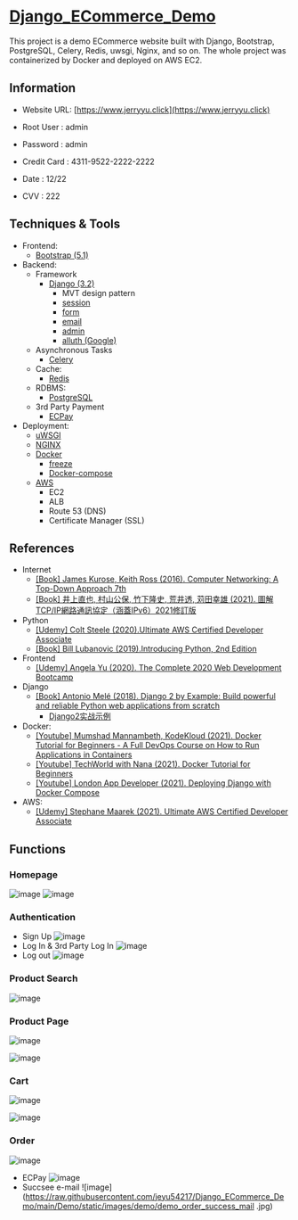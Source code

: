 # [Django_ECommerce_Demo](https://www.jerryyu.click) 

  This project is a demo ECommerce website built with Django, Bootstrap, PostgreSQL, Celery, Redis, uwsgi, Nginx, and so on. The whole project was containerized by Docker and deployed on AWS EC2.

## Information
- Website URL: [https://www.jerryyu.click](https://www.jerryyu.click) 

- Root User : admin
- Password : admin

- Credit Card : 4311-9522-2222-2222</br>
- Date : 12/22</br>
- CVV : 222</br>


## Techniques & Tools
* Frontend:
    - [Bootstrap (5.1)](https://getbootstrap.com/)
* Backend:
    - Framework
        - [Django (3.2)](https://www.djangoproject.com/)
            - MVT design pattern
            - [session](https://docs.djangoproject.com/en/4.0/topics/http/sessions/)
            - [form](https://docs.djangoproject.com/en/4.0/topics/forms/)
            - [email](https://docs.djangoproject.com/en/4.0/topics/email/)
            - [admin](https://docs.djangoproject.com/en/4.0/ref/contrib/admin/)
            - [alluth (Google)](https://django-allauth.readthedocs.io/en/latest/index.html)
    - Asynchronous Tasks
        - [Celery](http://www.celeryproject.org/)
    - Cache:
        - [Redis](https://redis.io/)
    - RDBMS:
        - [PostgreSQL](https://www.postgresql.org/)
    - 3rd Party Payment
        - [ECPay](https://www.ecpay.com.tw/Service/API_Dwnld)
* Deployment:
    - [uWSGI](https://uwsgi-docs.readthedocs.io/en/latest/)
    - [NGINX](https://nginx.org/en/)
    - [Docker](https://www.docker.com/)
        - [freeze](https://pip.pypa.io/en/stable/cli/pip_freeze/#)
        - [Docker-compose](https://docs.docker.com/compose/)
    - [AWS](https://aws.amazon.com/)
        - EC2
        - ALB 
        - Route 53 (DNS)
        - Certificate Manager (SSL)
## References
   - Internet
        - [[Book] James Kurose, Keith Ross (2016). Computer Networking: A Top-Down Approach 7th](https://www.amazon.com/Computer-Networking-Top-Down-Approach-7th/dp/0133594149)
        - [[Book] 井上直也, 村山公保, 竹下隆史, 荒井透, 苅田幸雄  (2021). 圖解TCP/IP網路通訊協定（涵蓋IPv6）2021修訂版](https://www.books.com.tw/products/0010883910?sloc=main)
   - Python
        - [[Udemy] Colt Steele (2020).Ultimate AWS Certified Developer Associate ](https://www.udemy.com/course/the-modern-python3-bootcamp/)
        - [[Book] Bill Lubanovic (2019).Introducing Python, 2nd Edition](https://www.oreilly.com/library/view/introducing-python-2nd/9781492051374/)
   - Frontend
        - [[Udemy] Angela Yu (2020). The Complete 2020 Web Development Bootcamp](https://www.udemy.com/course/the-complete-web-development-bootcamp/)
   - Django
        - [[Book] Antonio Melé (2018). Django 2 by Example: Build powerful and reliable Python web applications from scratch ](https://www.amazon.com/Django-Example-powerful-reliable-applications/dp/1788472489)
            - [Django2实战示例](https://www.cnblogs.com/superhin/p/13223588.html)
   - Docker:
        - [[Youtube] Mumshad Mannambeth, KodeKloud (2021). Docker Tutorial for Beginners - A Full DevOps Course on How to Run Applications in Containers](https://www.youtube.com/watch?v=zJ6WbK9zFpI)
        - [[Youtube] TechWorld with Nana (2021). Docker Tutorial for Beginners ](https://www.youtube.com/watch?v=3c-iBn73dDE)
        - [[Youtube] London App Developer (2021). Deploying Django with Docker Compose](https://www.youtube.com/watch?v=mScd-Pc_pX0)
   - AWS:
        - [[Udemy] Stephane Maarek (2021). Ultimate AWS Certified Developer Associate ](https://www.udemy.com/course/aws-certified-developer-associate-dva-c01/)


## Functions

### Homepage

  ![image](https://raw.githubusercontent.com/jeyu54217/Django_ECommerce_Demo/main/Demo/static/images/demo/demo_home.jpg)
  ![image](https://raw.githubusercontent.com/jeyu54217/Django_ECommerce_Demo/main/Demo/static/images/demo/demo_footer.jpg)

### Authentication
- Sign Up
![image](https://raw.githubusercontent.com/jeyu54217/Django_ECommerce_Demo/main/Demo/static/images/demo/demo_signup.jpg)
- Log In & 3rd Party Log In
![image](https://raw.githubusercontent.com/jeyu54217/Django_ECommerce_Demo/main/Demo/static/images/demo/demo_login.jpg)
- Log out
![image](https://raw.githubusercontent.com/jeyu54217/Django_ECommerce_Demo/main/Demo/static/images/demo/demo_logout.jpg)

### Product Search
  ![image](https://raw.githubusercontent.com/jeyu54217/Django_ECommerce_Demo/main/Demo/static/images/demo/demo_search.jpg)

### Product Page
  ![image](https://raw.githubusercontent.com/jeyu54217/Django_ECommerce_Demo/main/Demo/static/images/demo/demo_product.jpg)

  ![image](https://raw.githubusercontent.com/jeyu54217/Django_ECommerce_Demo/main/Demo/static/images/demo/demo_product2.jpg)

### Cart

  ![image](https://raw.githubusercontent.com/jeyu54217/Django_ECommerce_Demo/main/Demo/static/images/demo/demo_cart.jpg)

  ![image](https://raw.githubusercontent.com/jeyu54217/Django_ECommerce_Demo/main/Demo/static/images/demo/demo_cart2.jpg)

### Order

  ![image](https://raw.githubusercontent.com/jeyu54217/Django_ECommerce_Demo/main/Demo/static/images/demo/demo_checkout.jpg)
  
- ECPay
  ![image](https://raw.githubusercontent.com/jeyu54217/Django_ECommerce_Demo/main/Demo/static/images/demo/demo_ECPay.jpg)
- Succsee e-mail
  ![image](https://raw.githubusercontent.com/jeyu54217/Django_ECommerce_Demo/main/Demo/static/images/demo/demo_order_success_mail .jpg)

